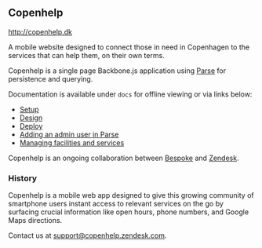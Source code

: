 ## Copenhelp

http://copenhelp.dk

A mobile website designed to connect those in need in Copenhagen to the services that can help them, on their own terms.

Copenhelp is a single page Backbone.js application using [Parse](https://parse.com/) for persistence and querying.

Documentation is available under `docs` for offline viewing or via links below:

* [Setup](https://github.com/zendesk/copenhelp/blob/master/docs/SETUP.md)
* [Design](https://github.com/zendesk/copenhelp/blob/master/docs/DESIGN.md)
* [Deploy](https://github.com/zendesk/copenhelp/blob/master/docs/DEPLOY.md)
* [Adding an admin user in Parse](https://github.com/zendesk/copenhelp/blob/master/docs/ADD_USER.md)
* [Managing facilities and services](https://github.com/zendesk/copenhelp/blob/master/docs/MANAGE.md)

Copenhelp is an ongoing collaboration between [Bespoke](http://www.bespokecph.com/) and [Zendesk](http://www.zendesk.com/).

### History

Copenhelp is a mobile web app designed to give this growing community of smartphone users instant access to relevant services on the go by surfacing crucial information like open hours, phone numbers, and Google Maps directions.

Contact us at support@copenhelp.zendesk.com.